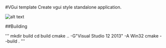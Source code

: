 #VGui template
Create vgui style standalone application.

![alt text](https://github.com/pujolitoo/vgui-boilerplate/blob/master/res/demo.jpg?raw=true)

##Building

'''
mkdir build
cd build
cmake .. -G"Visual Studio 12 2013" -A Win32
cmake --build .
'''